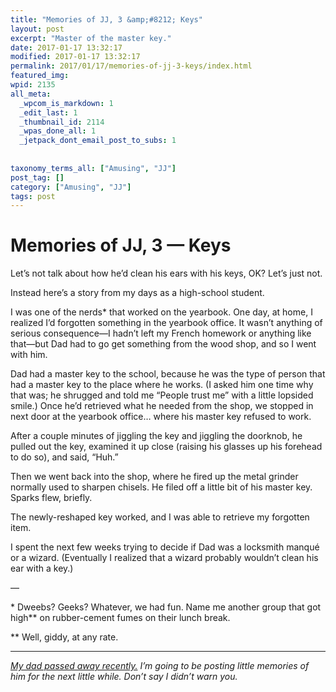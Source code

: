 ```yaml
---
title: "Memories of JJ, 3 &amp;#8212; Keys"
layout: post
excerpt: "Master of the master key."
date: 2017-01-17 13:32:17
modified: 2017-01-17 13:32:17
permalink: 2017/01/17/memories-of-jj-3-keys/index.html
featured_img: 
wpid: 2135
all_meta: 
  _wpcom_is_markdown: 1
  _edit_last: 1
  _thumbnail_id: 2114
  _wpas_done_all: 1
  _jetpack_dont_email_post_to_subs: 1
  
  
taxonomy_terms_all: ["Amusing", "JJ"]
post_tag: []
category: ["Amusing", "JJ"]
tags: post
---
```


# Memories of JJ, 3 &#8212; Keys

Let’s not talk about how he’d clean his ears with his keys, OK? Let’s just not.

Instead here’s a story from my days as a high-school student.

I was one of the nerds\* that worked on the yearbook. One day, at home, I realized I’d forgotten something in the yearbook office. It wasn’t anything of serious consequence—I hadn’t left my French homework or anything like that—but Dad had to go get something from the wood shop, and so I went with him.

Dad had a master key to the school, because he was the type of person that had a master key to the place where he works. (I asked him one time why that was; he shrugged and told me “People trust me” with a little lopsided smile.) Once he’d retrieved what he needed from the shop, we stopped in next door at the yearbook office… where his master key refused to work.

After a couple minutes of jiggling the key and jiggling the doorknob, he pulled out the key, examined it up close (raising his glasses up his forehead to do so), and said, “Huh.”

Then we went back into the shop, where he fired up the metal grinder normally used to sharpen chisels. He filed off a little bit of his master key. Sparks flew, briefly.

The newly-reshaped key worked, and I was able to retrieve my forgotten item.

I spent the next few weeks trying to decide if Dad was a locksmith manqué or a wizard. (Eventually I realized that a wizard probably wouldn’t clean his ear with a key.)

—

\* Dweebs? Geeks? Whatever, we had fun. Name me another group that got high\*\* on rubber-cement fumes on their lunch break.

\*\* Well, giddy, at any rate.

- - - - - -

*[My dad passed away recently.](https://patrickjohanneson.com/2017/01/11/my-fathers-obituary/) I’m going to be posting little memories of him for the next little while. Don’t say I didn’t warn you.*